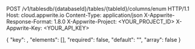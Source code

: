 POST /v1/tablesdb/{databaseId}/tables/{tableId}/columns/enum HTTP/1.1
Host: cloud.appwrite.io
Content-Type: application/json
X-Appwrite-Response-Format: 1.8.0
X-Appwrite-Project: <YOUR_PROJECT_ID>
X-Appwrite-Key: <YOUR_API_KEY>

{
  "key": ,
  "elements": [],
  "required": false,
  "default": "<DEFAULT>",
  "array": false
}
